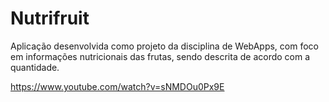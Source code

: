 # Nutrifruit

Aplicação desenvolvida como projeto da disciplina de WebApps, com foco em informações nutricionais das frutas, sendo descrita de acordo com a quantidade.

https://www.youtube.com/watch?v=sNMDOu0Px9E
